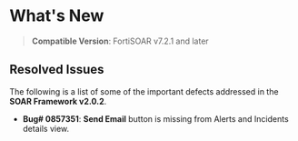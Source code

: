 # What's New

>**Compatible Version**: FortiSOAR v7.2.1 and later

## Resolved Issues

The following is a list of some of the important defects addressed in the **SOAR Framework v2.0.2**.

- **Bug# 0857351**: **Send Email** button is missing from Alerts and Incidents details view.
